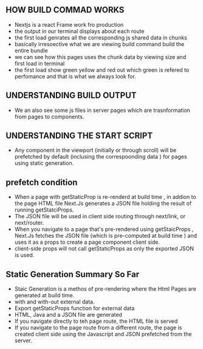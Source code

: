 ## HOW BUILD COMMAD WORKS
* Nextjs is a react Frame work fro production
* the output in our  terminal displays about each route
* the first load genrates all the corresponding js shared data in chunks
* basically irresoective what we are viewing build command build the entire bundle
* we can see how this pages uses the chunk data by viewing size and first load in terminal
* the first load show green yellow and red out which green is refered to perfomance and that is what we always look for.

## UNDERSTANDING BUILD OUTPUT
* We an also see some js files in server pages which are trasnformation from pages to components.

## UNDERSTANDING THE START SCRIPT

* Any <Link/> component in the viewport (initially or through scroll) will be prefetched by default (inclusing the correspoonding data ) for pages using static generation.

## <Link/> prefetch condition 
* When a page with getStaticProp is re-renderd at build time , in addion to the page HTML file Next.Js generates a JSON file holding the result of running getStatciProps.
* The JSON file will be used in client side routing through next/link, or next/router.
* When you navigate to a page that's pre-rendered using getStaicProps , Next.Js fetches the JSON file (which is pre-computed at build time ) and uses it as a props to create a page component client side.
* client-side props will not call getStaticProps as only the exported JSON is used.

## Static Generation Summary So Far
* Staic Generation is a methos of pre-rendering where the Html Pages are generated at build time.
* with and with-out external data.
* Export getStaticProps function for external data 
* HTML, Java and a JSON file are generated 
* If you navigate directly to teh page route, the HTML file is served
* If you navigate to the page route from a different route, the page is created client side using the Javascript and JSON prefetched from the server.
